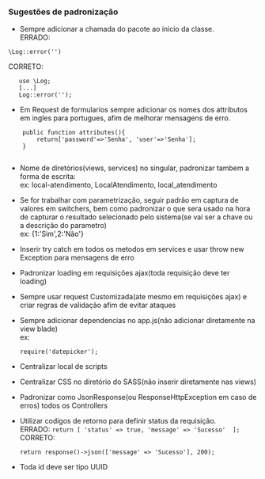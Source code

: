 ### Sugestões de padronização
- Sempre adicionar a chamada do pacote ao inicio da classe. \
 ERRADO: 
 ```
 \Log::error('')
 ```
 CORRETO:
 ```
	use \Log;
    [...]
	Log::error('');
```
- Em Request de formularios sempre adicionar os nomes dos attributos em ingles para portugues, afim de melhorar mensagens de erro.
```
	public function attributes(){
		return['password'=>'Senha', 'user'=>'Senha'];
	}
	
```

- Nome de diretórios(views, services) no singular, padronizar tambem a forma de escrita: \
ex: local-atendimento, LocalAtendimento, local_atendimento

- Se for trabalhar com parametrização, seguir padrão em captura de valores em switchers, bem como padronizar o que sera usado na hora de capturar o resultado selecionado pelo sistema(se vai ser a chave ou a descrição do parametro) \
ex: {1:'Sim',2:'Não'}

- Inserir try catch em todos os metodos em services e usar throw new Exception para mensagens de erro

- Padronizar loading em requisições ajax(toda requisição deve ter loading)

- Sempre usar request Customizada(ate mesmo em requisições ajax) e criar regras de validação afim de evitar ataques

- Sempre adicionar dependencias no app.js(não adicionar diretamente na view blade) \
ex: 
    ```
    require('datepicker');
    ```

- Centralizar local de scripts 

- Centralizar CSS no diretório do SASS(não inserir diretamente nas views)
- Padronizar como JsonResponse(ou ResponseHttpException em caso de erros) todos os Controllers
- Utilizar codigos de retorno para definir status da requisição. \
    ERRADO:
       ```
       return [
          'status' => true,
          'message' => 'Sucesso' 
        ];
        ```
    CORRETO:
    ```
    return response()->json(['message' => 'Sucesso'], 200);
    ```
- Toda id deve ser tipo UUID

